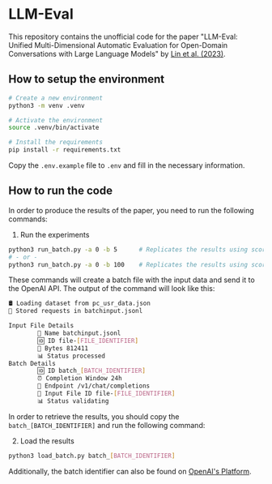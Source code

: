 # LLM-Eval

This repository contains the unofficial code for the paper "LLM-Eval: Unified Multi-Dimensional Automatic Evaluation for Open-Domain Conversations with Large Language Models" by [Lin et al. (2023)](https://arxiv.org/abs/2305.13711).

## How to setup the environment

```bash
# Create a new environment 
python3 -m venv .venv

# Activate the environment
source .venv/bin/activate

# Install the requirements
pip install -r requirements.txt
```

Copy the `.env.example` file to `.env` and fill in the necessary information.

## How to run the code

In order to produce the results of the paper, you need to run the following commands:

1. Run the experiments

```bash
python3 run_batch.py -a 0 -b 5      # Replicates the results using scores [from 0 to 5]
# - or -
python3 run_batch.py -a 0 -b 100    # Replicates the results using scores [from 0 to 100]
```

These commands will create a batch file with the input data and send it to the OpenAI API. The output of the command will look like this:

```bash
🛢️ Loading dataset from pc_usr_data.json
📁 Stored requests in batchinput.jsonl                                

Input File Details
        📁 Name batchinput.jsonl
        🆔 ID file-[FILE_IDENTIFIER]
        💾 Bytes 812411
        📊 Status processed
Batch Details
        🆔 ID batch_[BATCH_IDENTIFIER]
        ⏰ Completion Window 24h
        🛜 Endpoint /v1/chat/completions
        📁 Input File ID file-[FILE_IDENTIFIER]
        📊 Status validating
```

In order to retrieve the results, you should copy the `batch_[BATCH_IDENTIFIER]` and run the following command:

2. Load the results

```bash
python3 load_batch.py batch_[BATCH_IDENTIFIER]
```

Additionally, the batch identifier can also be found on [OpenAI's Platform](https://platform.openai.com/batches).

